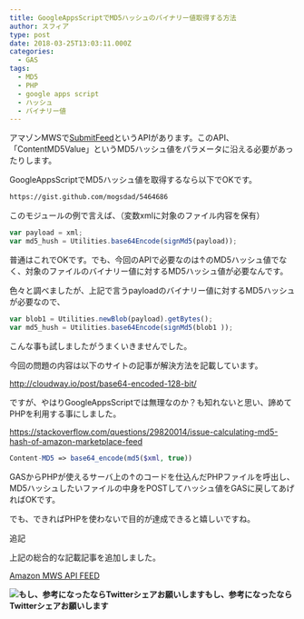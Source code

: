```yaml
---
title: GoogleAppsScriptでMD5ハッシュのバイナリー値取得する方法
author: スフィア
type: post
date: 2018-03-25T13:03:11.000Z
categories:
  - GAS
tags:
  - MD5
  - PHP
  - google apps script
  - ハッシュ
  - バイナリー値
---
```

アマゾンMWSで<a href="https://docs.developer.amazonservices.com/ja_JP/feeds/Feeds_SubmitFeed.html" target="_blank" rel="noopener">SubmitFeed</a>というAPIがあります。このAPI、「ContentMD5Value」というMD5ハッシュ値をパラメータに沿える必要があったりします。

GoogleAppsScriptでMD5ハッシュ値を取得するなら以下でOKです。
```html
https://gist.github.com/mogsdad/5464686
```
このモジュールの例で言えば、（変数xmlに対象のファイル内容を保有）

```js
var payload = xml;
var md5_hush = Utilities.base64Encode(signMd5(payload));
```

普通はこれでOKです。でも、今回のAPIで必要なのは↑のMD5ハッシュ値でなく、対象のファイルのバイナリー値に対するMD5ハッシュ値が必要なんです。

色々と調べましたが、上記で言うpayloadのバイナリー値に対するMD5ハッシュが必要なので、

```javascript
var blob1 = Utilities.newBlob(payload).getBytes();
var md5_hush = Utilities.base64Encode(signMd5(blob1 ));
```

こんな事も試しましたがうまくいきませんでした。

今回の問題の内容は以下のサイトの記事が解決方法を記載しています。

http://cloudway.io/post/base64-encoded-128-bit/



ですが、やはりGoogleAppsScriptでは無理なのか？も知れないと思い、諦めてPHPを利用する事にしました。

https://stackoverflow.com/questions/29820014/issue-calculating-md5-hash-of-amazon-marketplace-feed

```php
Content-MD5 => base64_encode(md5($xml, true))
```

GASからPHPが使えるサーバ上の↑のコードを仕込んだPHPファイルを呼出し、MD5ハッシュしたいファイルの中身をPOSTしてハッシュ値をGASに戻してあげればOKです。

でも、できればPHPを使わないで目的が達成できると嬉しいですね。


追記

上記の総合的な記載記事を追加しました。

[Amazon MWS API FEED][1]

<div class="chat_l ">
  <div class="talker">
    <b><img class="square" src="https://okanemochi.tk/wp-content/uploads/2018/07/%E3%82%AB%E3%83%B3%E3%83%8B%E3%83%B3%E3%82%B0-300x204.png" alt="もし、参考になったならTwitterシェアお願いします" />もし、参考になったならTwitterシェアお願いします </b>
  </div>
  
  <div class="bubble_wrap">
    <p>
    </p>
  </div>
</div>

 [1]: https://okanemochi.tk/api/211/
